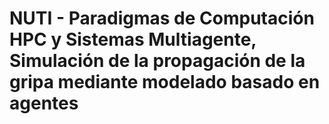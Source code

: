 # NUTI - Paradigmas de Computación HPC y Sistemas Multiagente, Simulación de la propagación de la gripa mediante modelado basado en agentes

